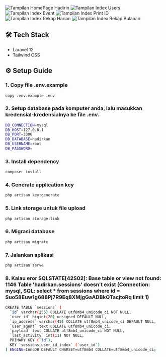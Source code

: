 ![Tampilan HomePage Hadirin](https://github.com/Wira630/Hadirku/public/doc/IndexHadirin.png)
![Tampilan Index Users](https://github.com/Wira630/Hadirku/public/doc/IndexUsers.png)
![Tampilan Index Event](https://github.com/Wira630/Hadirku/public/doc/IndexEvent.png)
![Tampilan Index Print ID ](https://github.com/Wira630/Hadirku/public/doc/PrintID.png)
![Tampilan Index Rekap Harian](https://github.com/Wira630/Hadirku/public/doc/RekapHarian.png)
![Tampilan Index Rekap Bulanan](https://github.com/Wira630/Hadirku/public/doc/RekapBulanan.png)

## 🛠️ Tech Stack
- Laravel 12
- Tailwind CSS

## ⚙️ Setup Guide

### 1. Copy file .env.example
```bash
copy .env.example .env
```
### 2. Setup database pada komputer anda, lalu masukkan kredensial-kredensialnya ke file .env.
```bash
DB_CONNECTION=mysql
DB_HOST=127.0.0.1
DB_PORT=3306
DB_DATABASE=hadirkan
DB_USERNAME=root
DB_PASSWORD=
```

### 3. Install dependency
```bash
composer install
```

### 4. Generate application key
```bash
php artisan key:generate
```
### 5. Link storage untuk file upload
```bash
php artisan storage:link
```
### 6. Migrasi database
```bash
php artisan migrate
```
### 7. Jalankan aplikasi
```bash
php artisan serve
```

### 8. Kalau eror SQLSTATE[42S02]: Base table or view not found: 1146 Table 'hadirkan.sessions' doesn't exist (Connection: mysql, SQL: select * from sessions where id = Suo58Euw1g688Pj7R9Eq8XMjgGaADBkQTacjtoRq limit 1)
```bash
CREATE TABLE `sessions` (
  `id` varchar(255) COLLATE utf8mb4_unicode_ci NOT NULL,
  `user_id` bigint(20) unsigned DEFAULT NULL,
  `ip_address` varchar(45) COLLATE utf8mb4_unicode_ci DEFAULT NULL,
  `user_agent` text COLLATE utf8mb4_unicode_ci,
  `payload` text COLLATE utf8mb4_unicode_ci NOT NULL,
  `last_activity` int(11) NOT NULL,
  PRIMARY KEY (`id`),
  KEY `sessions_user_id_index` (`user_id`)
) ENGINE=InnoDB DEFAULT CHARSET=utf8mb4 COLLATE=utf8mb4_unicode_ci;
